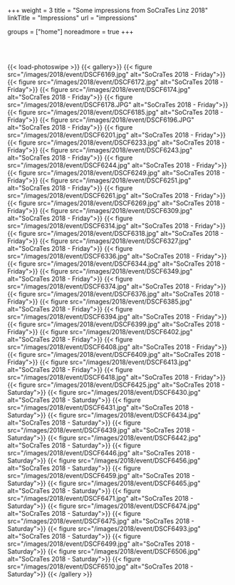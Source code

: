 +++
weight = 3
title = "Some impressions from SoCraTes Linz 2018"
linkTitle = "Impressions"
url = "impressions"

groups = ["home"]
noreadmore = true
+++



<br/>
<br/>
<div class="row">

{{< load-photoswipe >}}
{{< gallery>}}
	{{< figure src="/images/2018/event/DSCF6169.jpg" alt="SoCraTes 2018 - Friday">}}
	{{< figure src="/images/2018/event/DSCF6172.jpg" alt="SoCraTes 2018 - Friday">}}
	{{< figure src="/images/2018/event/DSCF6174.jpg" alt="SoCraTes 2018 - Friday">}}
	{{< figure src="/images/2018/event/DSCF6178.JPG" alt="SoCraTes 2018 - Friday">}}
	{{< figure src="/images/2018/event/DSCF6185.jpg" alt="SoCraTes 2018 - Friday">}}
	{{< figure src="/images/2018/event/DSCF6196.JPG" alt="SoCraTes 2018 - Friday">}}
	{{< figure src="/images/2018/event/DSCF6201.jpg" alt="SoCraTes 2018 - Friday">}}
	{{< figure src="/images/2018/event/DSCF6233.jpg" alt="SoCraTes 2018 - Friday">}}
	{{< figure src="/images/2018/event/DSCF6243.jpg" alt="SoCraTes 2018 - Friday">}}
	{{< figure src="/images/2018/event/DSCF6244.jpg" alt="SoCraTes 2018 - Friday">}}
	{{< figure src="/images/2018/event/DSCF6249.jpg" alt="SoCraTes 2018 - Friday">}}
	{{< figure src="/images/2018/event/DSCF6251.jpg" alt="SoCraTes 2018 - Friday">}}
	{{< figure src="/images/2018/event/DSCF6261.jpg" alt="SoCraTes 2018 - Friday">}}
	{{< figure src="/images/2018/event/DSCF6269.jpg" alt="SoCraTes 2018 - Friday">}}
	{{< figure src="/images/2018/event/DSCF6309.jpg" alt="SoCraTes 2018 - Friday">}}
	{{< figure src="/images/2018/event/DSCF6314.jpg" alt="SoCraTes 2018 - Friday">}}
	{{< figure src="/images/2018/event/DSCF6318.jpg" alt="SoCraTes 2018 - Friday">}}
	{{< figure src="/images/2018/event/DSCF6327.jpg" alt="SoCraTes 2018 - Friday">}}
	{{< figure src="/images/2018/event/DSCF6336.jpg" alt="SoCraTes 2018 - Friday">}}
	{{< figure src="/images/2018/event/DSCF6344.jpg" alt="SoCraTes 2018 - Friday">}}
	{{< figure src="/images/2018/event/DSCF6349.jpg" alt="SoCraTes 2018 - Friday">}}
	{{< figure src="/images/2018/event/DSCF6374.jpg" alt="SoCraTes 2018 - Friday">}}
	{{< figure src="/images/2018/event/DSCF6376.jpg" alt="SoCraTes 2018 - Friday">}}
	{{< figure src="/images/2018/event/DSCF6385.jpg" alt="SoCraTes 2018 - Friday">}}
	{{< figure src="/images/2018/event/DSCF6394.jpg" alt="SoCraTes 2018 - Friday">}}
	{{< figure src="/images/2018/event/DSCF6399.jpg" alt="SoCraTes 2018 - Friday">}}
	{{< figure src="/images/2018/event/DSCF6402.jpg" alt="SoCraTes 2018 - Friday">}}
	{{< figure src="/images/2018/event/DSCF6408.jpg" alt="SoCraTes 2018 - Friday">}}
	{{< figure src="/images/2018/event/DSCF6409.jpg" alt="SoCraTes 2018 - Friday">}}
	{{< figure src="/images/2018/event/DSCF6413.jpg" alt="SoCraTes 2018 - Friday">}}
	{{< figure src="/images/2018/event/DSCF6418.jpg" alt="SoCraTes 2018 - Friday">}}
	{{< figure src="/images/2018/event/DSCF6425.jpg" alt="SoCraTes 2018 - Saturday">}}
	{{< figure src="/images/2018/event/DSCF6430.jpg" alt="SoCraTes 2018 - Saturday">}}
	{{< figure src="/images/2018/event/DSCF6431.jpg" alt="SoCraTes 2018 - Saturday">}}
	{{< figure src="/images/2018/event/DSCF6434.jpg" alt="SoCraTes 2018 - Saturday">}}
	{{< figure src="/images/2018/event/DSCF6439.jpg" alt="SoCraTes 2018 - Saturday">}}
	{{< figure src="/images/2018/event/DSCF6442.jpg" alt="SoCraTes 2018 - Saturday">}}
	{{< figure src="/images/2018/event/DSCF6446.jpg" alt="SoCraTes 2018 - Saturday">}}
	{{< figure src="/images/2018/event/DSCF6456.jpg" alt="SoCraTes 2018 - Saturday">}}
	{{< figure src="/images/2018/event/DSCF6459.jpg" alt="SoCraTes 2018 - Saturday">}}
	{{< figure src="/images/2018/event/DSCF6465.jpg" alt="SoCraTes 2018 - Saturday">}}
	{{< figure src="/images/2018/event/DSCF6471.jpg" alt="SoCraTes 2018 - Saturday">}}
	{{< figure src="/images/2018/event/DSCF6474.jpg" alt="SoCraTes 2018 - Saturday">}}
	{{< figure src="/images/2018/event/DSCF6475.jpg" alt="SoCraTes 2018 - Saturday">}}
	{{< figure src="/images/2018/event/DSCF6493.jpg" alt="SoCraTes 2018 - Saturday">}}
	{{< figure src="/images/2018/event/DSCF6499.jpg" alt="SoCraTes 2018 - Saturday">}}
	{{< figure src="/images/2018/event/DSCF6506.jpg" alt="SoCraTes 2018 - Saturday">}}
	{{< figure src="/images/2018/event/DSCF6510.jpg" alt="SoCraTes 2018 - Saturday">}}
{{< /gallery >}}
</div>

<!--more-->

